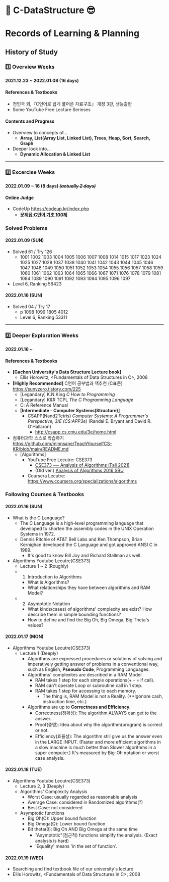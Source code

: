 # 🤩 C-DataStructure 😎
# Records of Learning & Planning
## History of Study
### 1️⃣ Overview Weeks
#### 2021.12.23 ~ 2022.01.08 (16 days)
#### References & Textbooks
- 천인국 외,『C언어로 쉽게 풀어쓴 자료구조』 개정 3판, 생능출판
- Some YouTube Free Lecture Serieses
#### Contents and Progress
- Overview to concepts of...
  - **Array, List(Array List, Linked List), Trees, Heap, Sort, Search, Graph**
- Deeper look into...
  - **Dynamic Allocation & Linked List**
--------------------------------------------------------------------------
### 2️⃣ Excercise Weeks
#### 2022.01.09 ~ 16 (8 days) ~~*(actually 2 days)*~~
#### Online Judge
- CodeUp <https://codeup.kr/index.php>
  - **[문제집:C언어 기초 100제](https://codeup.kr/problemsetsol.php?psid=23)**
   
### Solved Problems
#### 2022.01.09 (SUN)
- Solved 61 / Try 126
  - 1001  1002  1003  1004  1005  1006  1007  1008  1014  1015  1017  1023  1024  1025  1027  1028  1037  1038  1040  1041  1042  1043  1044  1045  1046  1047  1048  1049  1050  1051  1052  1053  1054  1055  1056  1057  1058  1059  1060  1061  1062  1063  1064  1065  1066  1067  1071  1076  1078  1079  1081  1084  1089  1090  1091  1092  1093  1094  1095  1096  1097 
- Level 6, Ranking 56423
#### 2022.01.16 (SUN)
- Solved 04 / Try 17
  - p 1098  1099  1805  4012 
  - Level 6, Ranking 53311
--------------------------------------------------------------------------------
### 3️⃣ Deeper Exploration Weeks
#### 2022.01.16 ~ 
#### References & Textbooks
- **\[Gachon University's Data Structure Lecture book]**
  - Ellis Horowitz, \<Fundamentals of Data Structures in C>, 2008
- **\[Highly Recommended]** C언어 공부법과 책추천 (C표준) https://sunyzero.tistory.com/225
  - \[Legandary] K.N.King _C How to Programming_
  - \[Legandary] K&R TCPL _The C Programming Language_
  - C: A Reference Manual
  - **\[Intermediate - Computer Systems(Structure)]**
    - CSAPP(Nand2Tetris) _Computer Systems: A Programmer's Perspective, 3/E (CS:APP3e)_ (Randal E. Bryant and David R. O'Hallaron) 
      - http://csapp.cs.cmu.edu/3e/home.html
- 컴퓨터과학 스스로 학습하기 https://github.com/minnsane/TeachYourselfCS-KR/blob/main/README.md
  - \[Algorithms]
    - YouTube Free Lecutre: CSE373 
      - [CSE373 --- Analysis of Algorithms (Fall 2021)](https://www.youtube.com/playlist?list=PLOtl7M3yp-DXbHTFe_w9zFPXeau28CDao)
      - (Old ver.) [Analysis of Algorithms 2016 SBU](https://youtube.com/playlist?list=PLOtl7M3yp-DX32N0fVIyvn7ipWKNGmwpp)
    - Coursera Lecutre: https://www.coursera.org/specializations/algorithms
### Following Courses & Textbooks
#### 2022.01.16 (SUN)
- What is the C Language? 
  - The C Language is a high-level programming language that developed to shorten the assembly codes in the UNIX Operation Systems in 1972.
  - Dennis Ritchie of AT&T Bell Labs and Ken Thompson, Brian Kernighan developed the C Language and got approved ANSI C in 1989.
    - It's good to know Bill Joy and Richard Stallman as well.
- Algorithms Youtube Lecutre(CSE373)
  - Lecture 1 ~ 2 (Roughly)
  - 1. Introduction to Algorithms
    - What is Algorithms?
    - What relationships they have between algorithms and RAM Model? 
  - 2. Asymptotic Notation
    - What kinds(cases) of algorithms' complexity are exist? How describe them in simple bounding functions?
    - How to define and find the Big Oh, Big Omega, Big Theta's values?
#### 2022.01.17 (MON)
- Algorithms Youtube Lecutre(CSE373)
  - Lecture 1 (Deeply)
    - Algorithms are expressed procedures or solutions of solving and imperatively getting answer of problems in a conventional way, such as English, **Pseoudo Code**, Programming Languages.
    - Algorithms' complexites are described in a RAM Model.
      - RAM takes 1 step for each simple operations(+ - = if call).
      - RAM can't operate Loop or subroutine call in 1 step.
      - RAM takes 1 step for accessing to each memory.
        - The thing is, RAM Model is not a Reality. (**Igonore cash, instruction time, etc.)
    - Algorithms are up to **Correctness and Efficiency**.
      - Correctness(정확성): The algorithm ALWAYS can get to the answer.
      - Proof(증명): Idea about why the algorithm(program) is correct or not.
      - Efficiency(효율성): The algorithm still give us the answer even in the LARGE INPUT. (Faster and more efficient algorithms in a slow machine is much better than Slower algorithms in a super computer.) It's measured by Big-Oh notation or worst case analysis.
#### 2022.01.18 (TUE)
- Algorithms Youtube Lecutre(CSE373)
  - Lecture 2, 3 (Deeply)
  - Algorithms' Complexity Analysis
    - Worst Case: usually regarded as reasonable analysis
    - Average Case: considered in Randomized algorithms(?)
    - Best Case: not considered
  - Asymptotic functions
    - Big Oh(O): Upper bound function
    - Big Omega(Ω): Lower bound function
    - Bit theta(θ): Big Oh AND Big Omega at the same time
      - "Asymptotic"(점근적) functions simplify the analysis. (Exact analysis is hard) 
      - 'Equality' means 'in the set of function'.
#### 2022.01.19 (WED)
- Searching and find textbook file of our university's lecture
- Ellis Horowitz, \<Fundamentals of Data Structures in C>, 2008
